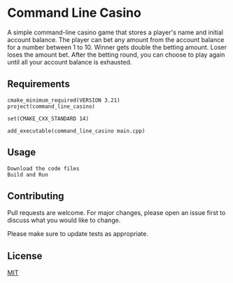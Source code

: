 # Command Line Casino

A simple command-line casino game that stores a player's name and initial account balance. The player can bet any amount from the account balance for a number between 1 to 10. Winner gets double the betting amount. Loser loses the amount bet. After the betting round, you can choose to play again until all your account balance is exhausted.

## Requirements


```
cmake_minimum_required(VERSION 3.21)
project(command_line_casino)

set(CMAKE_CXX_STANDARD 14)

add_executable(command_line_casino main.cpp)
```

## Usage

```
Download the code files
Build and Run
```

## Contributing
Pull requests are welcome. For major changes, please open an issue first to discuss what you would like to change.

Please make sure to update tests as appropriate.

## License
[MIT](https://choosealicense.com/licenses/mit/)
